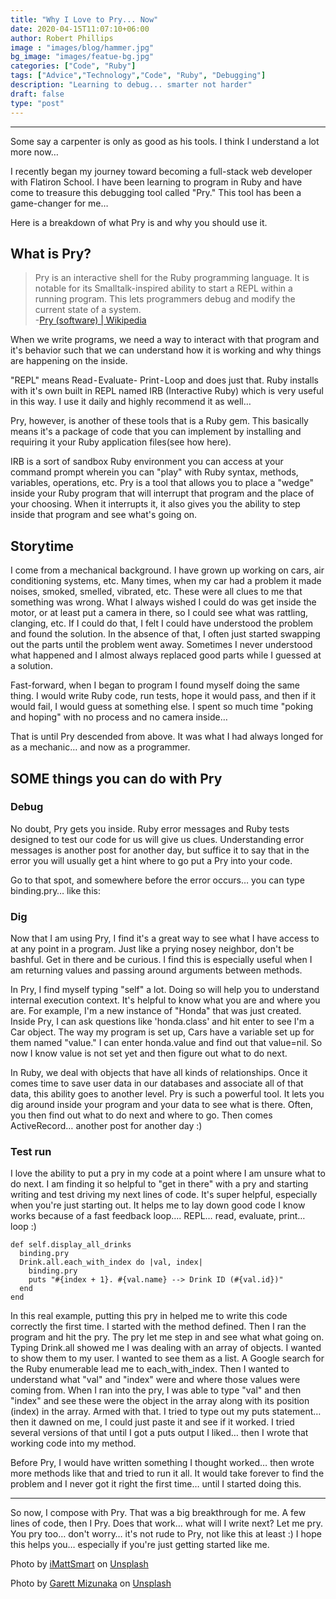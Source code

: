 ```yaml
---
title: "Why I Love to Pry... Now"
date: 2020-04-15T11:07:10+06:00
author: Robert Phillips
image : "images/blog/hammer.jpg"
bg_image: "images/featue-bg.jpg"
categories: ["Code", "Ruby"]
tags: ["Advice","Technology","Code", "Ruby", "Debugging"]
description: "Learning to debug... smarter not harder"
draft: false
type: "post"
---
```



---

Some say a carpenter is only as good as his tools. I think I understand a lot more now…  

I recently began my journey toward becoming a full-stack web developer with Flatiron School. I have been learning to program in Ruby and have come to treasure this debugging tool called "Pry." This tool has been a game-changer for me…  

Here is a breakdown of what Pry is and why you should use it.  

## What is Pry?
> Pry is an interactive shell for the Ruby programming language. It is notable for its Smalltalk-inspired ability to start a REPL within a running program. This lets programmers debug and modify the current state of a system.  
> -[Pry (software) | Wikipedia](https://en.wikipedia.org/wiki/Pry_(software))  

When we write programs, we need a way to interact with that program and it's behavior such that we can understand how it is working and why things are happening on the inside.  

"REPL" means Read - Evaluate- Print - Loop and does just that. Ruby installs with it's own built in REPL named IRB (Interactive Ruby) which is very useful in this way. I use it daily and highly recommend it as well…  

Pry, however, is another of these tools that is a Ruby gem. This basically means it's a package of code that you can implement by installing and requiring it your Ruby application files(see how here).  

IRB is a sort of sandbox Ruby environment you can access at your command prompt wherein you can "play" with Ruby syntax, methods, variables, operations, etc. Pry is a tool that allows you to place a "wedge" inside your Ruby program that will interrupt that program and the place of your choosing. When it interrupts it, it also gives you the ability to step inside that program and see what's going on.  

## Storytime
I come from a mechanical background. I have grown up working on cars, air conditioning systems, etc. Many times, when my car had a problem it made noises, smoked, smelled, vibrated, etc. These were all clues to me that something was wrong. What I always wished I could do was get inside the motor, or at least put a camera in there, so I could see what was rattling, clanging, etc. If I could do that, I felt I could have understood the problem and found the solution. In the absence of that, I often just started swapping out the parts until the problem went away. Sometimes I never understood what happened and I almost always replaced good parts while I guessed at a solution.  

Fast-forward, when I began to program I found myself doing the same thing. I would write Ruby code, run tests, hope it would pass, and then if it would fail, I would guess at something else. I spent so much time "poking and hoping" with no process and no camera inside…  

That is until Pry descended from above. It was what I had always longed for as a mechanic… and now as a programmer.  

## SOME things you can do with Pry
### Debug
No doubt, Pry gets you inside. Ruby error messages and Ruby tests designed to test our code for us will give us clues. Understanding error messages is another post for another day, but suffice it to say that in the error you will usually get a hint where to go put a Pry into your code.  

Go to that spot, and somewhere before the error occurs… you can type binding.pry… like this:  

### Dig
Now that I am using Pry, I find it's a great way to see what I have access to at any point in a program. Just like a prying nosey neighbor, don't be bashful. Get in there and be curious. I find this is especially useful when I am returning values and passing around arguments between methods.  

In Pry, I find myself typing "self" a lot. Doing so will help you to understand internal execution context. It's helpful to know what you are and where you are. For example, I'm a new instance of "Honda" that was just created. Inside Pry, I can ask questions like 'honda.class' and hit enter to see I'm a Car object. The way my program is set up, Cars have a variable set up for them named "value." I can enter honda.value and find out that value=nil. So now I know value is not set yet and then figure out what to do next.  

In Ruby, we deal with objects that have all kinds of relationships. Once it comes time to save user data in our databases and associate all of that data, this ability goes to another level. Pry is such a powerful tool. It lets you dig around inside your program and your data to see what is there. Often, you then find out what to do next and where to go. Then comes ActiveRecord… another post for another day :)

### Test run
I love the ability to put a pry in my code at a point where I am unsure what to do next. I am finding it so helpful to "get in there" with a pry and starting writing and test driving my next lines of code. It's super helpful, especially when you're just starting out. It helps me to lay down good code I know works because of a fast feedback loop…. REPL… read, evaluate, print… loop :)
```
def self.display_all_drinks
  binding.pry
  Drink.all.each_with_index do |val, index|
    binding.pry
    puts "#{index + 1}. #{val.name} --> Drink ID (#{val.id})"
  end
end
```
In this real example, putting this pry in helped me to write this code correctly the first time. I started with the method defined. Then I ran the program and hit the pry. The pry let me step in and see what what going on. Typing Drink.all showed me I was dealing with an array of objects. I wanted to show them to my user. I wanted to see them as a list. A Google search for the Ruby enumerable lead me to each_with_index. Then I wanted to understand what "val" and "index" were and where those values were coming from. When I ran into the pry, I was able to type "val" and then "index" and see these were the object in the array along with its position (index) in the array. Armed with that. I tried to type out my puts statement… then it dawned on me, I could just paste it and see if it worked. I tried several versions of that until I got a puts output I liked… then I wrote that working code into my method.  

Before Pry, I would have written something I thought worked… then wrote more methods like that and tried to run it all. It would take forever to find the problem and I never got it right the first time… until I started doing this.

---

So now, I compose with Pry. That was a big breakthrough for me. A few lines of code, then I Pry. Does that work… what will I write next? Let me pry. You pry too… don't worry… it's not rude to Pry, not like this at least :)
I hope this helps you… especially if you're just getting started like me.



Photo by [iMattSmart](https://unsplash.com/@imattsmart?utm_source=unsplash&amp;utm_medium=referral&amp;utm_content=creditCopyText) on [Unsplash](https://unsplash.com/s/photos/engine?utm_source=unsplash&amp;utm_medium=referral&amp;utm_content=creditCopyText)

Photo by [Garett Mizunaka](https://unsplash.com/@garett3?utm_source=unsplash&amp;utm_medium=referral&amp;utm_content=creditCopyText) on [Unsplash](https://unsplash.com/s/photos/engine?utm_source=unsplash&amp;utm_medium=referral&amp;utm_content=creditCopyText)